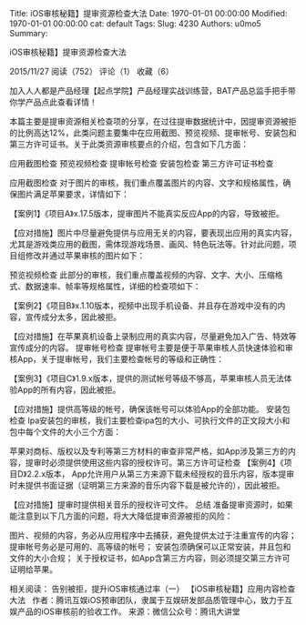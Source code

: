 Title: iOS审核秘籍】提审资源检查大法
Date: 1970-01-01 00:00:00
Modified: 1970-01-01 00:00:00
cat: default
Tags: 
Slug: 4230
Authors: u0mo5 
Summary: 

iOS审核秘籍】提审资源检查大法


2015/11/27
阅读（752）
评论（1）
收藏（6）




加入人人都是产品经理【起点学院】产品经理实战训练营，BAT产品总监手把手带你学产品点此查看详情！



本篇主要是提审资源相关检查项的分享，在过往提审数据统计中，因提审资源被拒的比例高达12%，此类问题主要集中在应用截图、预览视频、提审帐号、安装包和第三方许可证书。关于此类资源审核要点的介绍，包含如下几方面：

应用截图检查
预览视频检查
提审帐号检查
安装包检查
第三方许可证书检查

应用截图检查
对于图片的审核，我们重点覆盖图片的内容、文字和规格属性，确保图片满足苹果要求，详情如下：

【案例1】《项目A》x.17.5版本，提审图片不能真实反应App的内容，导致被拒。

【应对措施】图片中尽量避免提供与应用无关的内容，要表现出应用的真实内容，尤其是游戏类应用的截图，需体现游戏场景、画风、特色玩法等。针对此问题，项目组修改并通过苹果审核的图片如下：

预览视频检查
此部分的审核，我们重点覆盖视频的内容、文字、大小、压缩格式、数据速率、帧率等规格属性，详细的检查项如下：

【案例2】《项目B》x.1.10版本，视频中出现手机设备、并且存在游戏中没有的内容，宣传成分太多，因此被拒。

【应对措施】在苹果真机设备上录制应用的真实内容，尽量避免加入广告、特效等宣传成分的内容。
提审帐号检查
提审帐号主要是便于苹果审核人员快速体验和审核App，关于提审帐号，我们主要检查帐号的等级和正确性：

【案例3】《项目C》1.9.x版本，提供的测试帐号等级不够高，苹果审核人员无法体验App的所有内容，因此被拒。

【应对措施】提供高等级的帐号，确保该帐号可以体验App的全部功能。
安装包检查
Ipa安装包的审核，我们主要检查ipa包的大小、可执行文件的正文段大小和包中每个文件的大小三个方面：

苹果对商标、版权以及专利等第三方材料的审查非常严格，如App涉及第三方的内容，提审时必须提供使用这些内容的授权许可。第三方许可证检查
【案例4】《项目D》2.2.x版本， App允许用户从第三方来源下载未经授权的音乐内容，版本提审时未提供书面证据（证明第三方来源的音乐内容下载是被允许的），因此被拒。

【应对措施】提审时提供相关音乐的授权许可文件。
总结
准备提审资源时，如果能注意到以下几方面的问题，将大大降低提审资源被拒的风险：

图片、视频的内容，务必从应用程序中去捕获，避免提供太过于注重宣传的内容；
提审帐号务必是可用的、高等级的帐号；
安装包须确保可以正常安装，并且包和文件的大小合规；
关于授权证书，如App含第三方内容，则必须提交第三方许可证明给苹果。

相关阅读：
告别被拒，提升iOS审核通过率（一）
【iOS审核秘籍】应用内容检查大法
 
作者：腾讯互娱iOS预审团队，隶属于互娱研发部品质管理中心，致力于互娱产品的iOS审核前的验收工作。
来源：微信公众号：腾讯大讲堂

